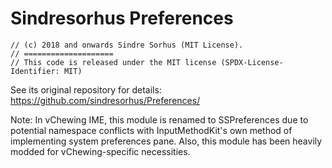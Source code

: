 # Sindresorhus Preferences

```
// (c) 2018 and onwards Sindre Sorhus (MIT License).
// ====================
// This code is released under the MIT license (SPDX-License-Identifier: MIT)
```

See its original repository for details: https://github.com/sindresorhus/Preferences/

Note: In vChewing IME, this module is renamed to SSPreferences due to potential namespace conflicts with InputMethodKit's own method of implementing system preferences pane. Also, this module has been heavily modded for vChewing-specific necessities.
